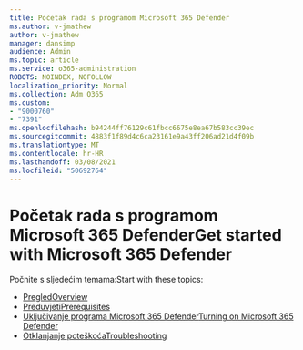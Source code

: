 ```yaml
---
title: Početak rada s programom Microsoft 365 Defender
ms.author: v-jmathew
author: v-jmathew
manager: dansimp
audience: Admin
ms.topic: article
ms.service: o365-administration
ROBOTS: NOINDEX, NOFOLLOW
localization_priority: Normal
ms.collection: Adm_O365
ms.custom:
- "9000760"
- "7391"
ms.openlocfilehash: b94244ff76129c61fbcc6675e8ea67b583cc39ec
ms.sourcegitcommit: 4883f1f89d4c6ca23161e9a43ff206ad21d4f09b
ms.translationtype: MT
ms.contentlocale: hr-HR
ms.lasthandoff: 03/08/2021
ms.locfileid: "50692764"
---
```

# <a name="get-started-with-microsoft-365-defender"></a><span data-ttu-id="1f720-102">Početak rada s programom Microsoft 365 Defender</span><span class="sxs-lookup"><span data-stu-id="1f720-102">Get started with Microsoft 365 Defender</span></span>

<span data-ttu-id="1f720-103">Počnite s sljedećim temama:</span><span class="sxs-lookup"><span data-stu-id="1f720-103">Start with these topics:</span></span>

- [<span data-ttu-id="1f720-104">Pregled</span><span class="sxs-lookup"><span data-stu-id="1f720-104">Overview</span></span>](https://docs.microsoft.com/microsoft-365/security/mtp/microsoft-threat-protection)
- [<span data-ttu-id="1f720-105">Preduvjeti</span><span class="sxs-lookup"><span data-stu-id="1f720-105">Prerequisites</span></span>](https://docs.microsoft.com/microsoft-365/security/mtp/prerequisites)
- [<span data-ttu-id="1f720-106">Uključivanje programa Microsoft 365 Defender</span><span class="sxs-lookup"><span data-stu-id="1f720-106">Turning on Microsoft 365 Defender</span></span>](https://docs.microsoft.com/microsoft-365/security/mtp/mtp-enable)
- [<span data-ttu-id="1f720-107">Otklanjanje poteškoća</span><span class="sxs-lookup"><span data-stu-id="1f720-107">Troubleshooting</span></span>](https://docs.microsoft.com/microsoft-365/security/mtp/troubleshoot)

